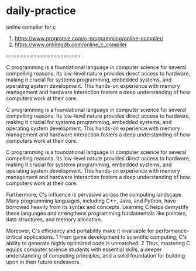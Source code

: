 # daily-practice


online compiler for c

1) https://www.programiz.com/c-programming/online-compiler/
2) https://www.onlinegdb.com/online_c_compiler

======================

C programming is a foundational language in computer science for several compelling reasons. Its low-level nature provides direct access to hardware, making it crucial for systems programming, embedded systems, and operating system development. This hands-on experience with memory management and hardware interaction fosters a deep understanding of how computers work at their core.  

C programming is a foundational language in computer science for several compelling reasons. Its low-level nature provides direct access to hardware, making it crucial for systems programming, embedded systems, and operating system development. This hands-on experience with memory management and hardware interaction fosters a deep understanding of how computers work at their core.  

C programming is a foundational language in computer science for several compelling reasons. Its low-level nature provides direct access to hardware, making it crucial for systems programming, embedded systems, and operating system development. This hands-on experience with memory management and hardware interaction fosters a deep understanding of how computers work at their core.   

Furthermore, C's influence is pervasive across the computing landscape. Many programming languages, including C++, Java, and Python, have borrowed heavily from its syntax and concepts. Learning C helps demystify these languages and strengthens programming fundamentals like pointers, data structures, and memory allocation.   

Moreover, C's efficiency and portability make it invaluable for performance-critical applications. 1  From game development to scientific computing, C's ability to generate highly optimized code is unmatched. 2  Thus, mastering C equips computer science students with essential skills, a deeper understanding of computing principles, and a solid foundation for building upon in their future endeavors.
